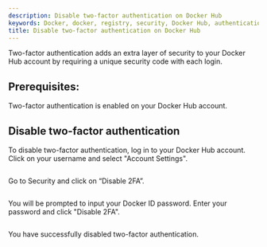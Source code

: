 ```yaml
---
description: Disable two-factor authentication on Docker Hub
keywords: Docker, docker, registry, security, Docker Hub, authentication, two-factor authentication
title: Disable two-factor authentication on Docker Hub
---
```


Two-factor authentication adds an extra layer of security to your Docker Hub
account by requiring a unique security code with each login.

## Prerequisites:
Two-factor authentication is enabled on your Docker Hub account.

## Disable two-factor authentication
To disable two-factor authentication, log in to your Docker Hub account. Click
on your username and select "Account Settings".

![]()

Go to Security and click on “Disable 2FA”.

![]()

You will be prompted to input your Docker ID password. Enter your password and
click "Disable 2FA".

![]()

You have successfully disabled two-factor authentication.
